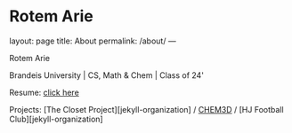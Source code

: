 # Rotem Arie

layout: 
page title: About 
permalink: /about/ —

Rotem Arie

Brandeis University | CS, Math & Chem | Class of 24'

Resume:
[click here](https://drive.google.com/file/d/1C6Xt1cynHBZ2QXZP7MAQBwBBS_RLnkw0/view?usp=drive_link)

Projects:
[The Closet Project][jekyll-organization] /
[CHEM3D](https://github.com/jekyll/jekyll) / 
[HJ Football Club][jekyll-organization]




